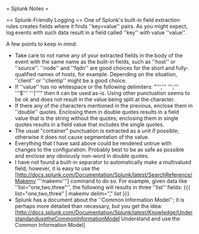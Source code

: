 = Splunk Notes =

== Splunk-Friendly Logging ==
One of Splunk's built-in field extraction rules creates fields where it finds ''key=value'' pairs. As you might expect, log events with such data result in a field called ''key'' with value ''value''.

A few points to keep in mind:
 * Take care to not name any of your extracted fields in the body of the event with the same name as the built-in fields, such as ''host'' or ''source''. ''node'' and ''fqdn'' are good choices for the short and fully-qualified names of hosts, for example.  Depending on the situation, ''client'' or ''clientip'' might be a good choice.
 * If ''value'' has no whitespace or the following delimiters: "''',''' ''';'''  '''$''' '''|'''" then it can be used as-is. Using other punctuation seems to be ok and does not result in the value being split at the character.
 * If there any of the characters mentioned in the previous, enclose them in ''double'' quotes. Enclosing them in double quotes results in a field value that is the string without the quotes; enclosing them in single quotes results in a field value that includes the single quotes.
 * The usual "container" punctuation is extracted as a unit if possible; otherwise it does not cause segmentation of the value.
 * Everything that I have said above could be rendered untrue with changes to the configuration. Probably best to be as safe as possible and enclose any obviously non-word in double quotes.
 * I have not found a built-in separator to automatically make a multivalued field; however, it is easy to use the [http://docs.splunk.com/Documentation/Splunk/latest/SearchReference/Makemv '''makemv'''] command to do so. For example, given data like ''list="one,two,three"'', the following will results in three ''list'' fields: {{{
 list="one,two,three" | makemv delim="," list
}}}
 * Splunk has a document about the ''Common Information Model''; it is perhaps more detailed than necessary, but you get the idea: [http://docs.splunk.com/Documentation/Splunk/latest/Knowledge/UnderstandandusetheCommonInformationModel Understand and use the Common Information Model]
